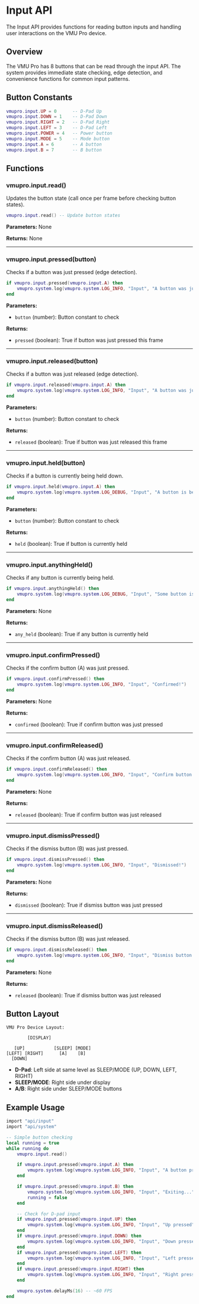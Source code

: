 # Input API

The Input API provides functions for reading button inputs and handling user interactions on the VMU Pro device.

## Overview

The VMU Pro has 8 buttons that can be read through the input API. The system provides immediate state checking, edge detection, and convenience functions for common input patterns.

## Button Constants

```lua
vmupro.input.UP = 0      -- D-Pad Up
vmupro.input.DOWN = 1    -- D-Pad Down
vmupro.input.RIGHT = 2   -- D-Pad Right
vmupro.input.LEFT = 3    -- D-Pad Left
vmupro.input.POWER = 4   -- Power button
vmupro.input.MODE = 5    -- Mode button
vmupro.input.A = 6       -- A button
vmupro.input.B = 7       -- B button
```

## Functions

### vmupro.input.read()

Updates the button state (call once per frame before checking button states).

```lua
vmupro.input.read() -- Update button states
```

**Parameters:** None

**Returns:** None

---

### vmupro.input.pressed(button)

Checks if a button was just pressed (edge detection).

```lua
if vmupro.input.pressed(vmupro.input.A) then
    vmupro.system.log(vmupro.system.LOG_INFO, "Input", "A button was just pressed")
end
```

**Parameters:**
- `button` (number): Button constant to check

**Returns:**
- `pressed` (boolean): True if button was just pressed this frame

---

### vmupro.input.released(button)

Checks if a button was just released (edge detection).

```lua
if vmupro.input.released(vmupro.input.A) then
    vmupro.system.log(vmupro.system.LOG_INFO, "Input", "A button was just released")
end
```

**Parameters:**
- `button` (number): Button constant to check

**Returns:**
- `released` (boolean): True if button was just released this frame

---

### vmupro.input.held(button)

Checks if a button is currently being held down.

```lua
if vmupro.input.held(vmupro.input.A) then
    vmupro.system.log(vmupro.system.LOG_DEBUG, "Input", "A button is being held")
end
```

**Parameters:**
- `button` (number): Button constant to check

**Returns:**
- `held` (boolean): True if button is currently held

---

### vmupro.input.anythingHeld()

Checks if any button is currently being held.

```lua
if vmupro.input.anythingHeld() then
    vmupro.system.log(vmupro.system.LOG_DEBUG, "Input", "Some button is being pressed")
end
```

**Parameters:** None

**Returns:**
- `any_held` (boolean): True if any button is currently held

---

### vmupro.input.confirmPressed()

Checks if the confirm button (A) was just pressed.

```lua
if vmupro.input.confirmPressed() then
    vmupro.system.log(vmupro.system.LOG_INFO, "Input", "Confirmed!")
end
```

**Parameters:** None

**Returns:**
- `confirmed` (boolean): True if confirm button was just pressed

---

### vmupro.input.confirmReleased()

Checks if the confirm button (A) was just released.

```lua
if vmupro.input.confirmReleased() then
    vmupro.system.log(vmupro.system.LOG_INFO, "Input", "Confirm button released")
end
```

**Parameters:** None

**Returns:**
- `released` (boolean): True if confirm button was just released

---

### vmupro.input.dismissPressed()

Checks if the dismiss button (B) was just pressed.

```lua
if vmupro.input.dismissPressed() then
    vmupro.system.log(vmupro.system.LOG_INFO, "Input", "Dismissed!")
end
```

**Parameters:** None

**Returns:**
- `dismissed` (boolean): True if dismiss button was just pressed

---

### vmupro.input.dismissReleased()

Checks if the dismiss button (B) was just released.

```lua
if vmupro.input.dismissReleased() then
    vmupro.system.log(vmupro.system.LOG_INFO, "Input", "Dismiss button released")
end
```

**Parameters:** None

**Returns:**
- `released` (boolean): True if dismiss button was just released

## Button Layout

```
VMU Pro Device Layout:

        [DISPLAY]

   [UP]           [SLEEP] [MODE]
[LEFT] [RIGHT]      [A]    [B]
  [DOWN]
```

- **D-Pad**: Left side at same level as SLEEP/MODE (UP, DOWN, LEFT, RIGHT)
- **SLEEP/MODE**: Right side under display
- **A/B**: Right side under SLEEP/MODE buttons

## Example Usage

```lua
import "api/input"
import "api/system"

-- Simple button checking
local running = true
while running do
    vmupro.input.read()

    if vmupro.input.pressed(vmupro.input.A) then
        vmupro.system.log(vmupro.system.LOG_INFO, "Input", "A button pressed!")
    end

    if vmupro.input.pressed(vmupro.input.B) then
        vmupro.system.log(vmupro.system.LOG_INFO, "Input", "Exiting...")
        running = false
    end

    -- Check for D-pad input
    if vmupro.input.pressed(vmupro.input.UP) then
        vmupro.system.log(vmupro.system.LOG_INFO, "Input", "Up pressed")
    end
    if vmupro.input.pressed(vmupro.input.DOWN) then
        vmupro.system.log(vmupro.system.LOG_INFO, "Input", "Down pressed")
    end
    if vmupro.input.pressed(vmupro.input.LEFT) then
        vmupro.system.log(vmupro.system.LOG_INFO, "Input", "Left pressed")
    end
    if vmupro.input.pressed(vmupro.input.RIGHT) then
        vmupro.system.log(vmupro.system.LOG_INFO, "Input", "Right pressed")
    end

    vmupro.system.delayMs(16) -- ~60 FPS
end
```